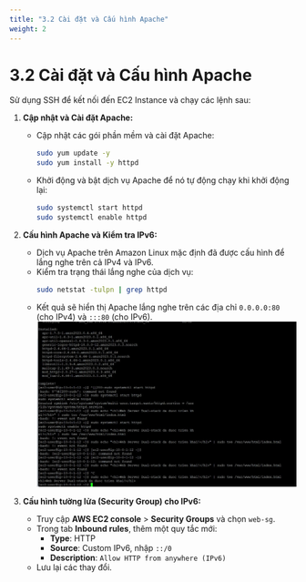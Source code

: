 ```yaml
---
title: "3.2 Cài đặt và Cấu hình Apache"
weight: 2
---
```


# 3.2 Cài đặt và Cấu hình Apache

Sử dụng SSH để kết nối đến EC2 Instance và chạy các lệnh sau:

1.  **Cập nhật và Cài đặt Apache:**
    * Cập nhật các gói phần mềm và cài đặt Apache:
        ```bash
        sudo yum update -y
        sudo yum install -y httpd
        ```
    * Khởi động và bật dịch vụ Apache để nó tự động chạy khi khởi động lại:
        ```bash
        sudo systemctl start httpd
        sudo systemctl enable httpd
        ```

2.  **Cấu hình Apache và Kiểm tra IPv6:**
    * Dịch vụ Apache trên Amazon Linux mặc định đã được cấu hình để lắng nghe trên cả IPv4 và IPv6.
    * Kiểm tra trạng thái lắng nghe của dịch vụ:
        ```bash
        sudo netstat -tulpn | grep httpd
        ```
    * Kết quả sẽ hiển thị Apache lắng nghe trên các địa chỉ `0.0.0.0:80` (cho IPv4) và `:::80` (cho IPv6).
       ![Kết quả lệnh netstat trên EC2 Instance](../images/gen-h-apache.jpg)

3.  **Cấu hình tường lửa (Security Group) cho IPv6:**
    * Truy cập **AWS EC2 console** > **Security Groups** và chọn `web-sg`.
    * Trong tab **Inbound rules**, thêm một quy tắc mới:
        * **Type**: HTTP
        * **Source**: Custom IPv6, nhập `::/0`
        * **Description**: `Allow HTTP from anywhere (IPv6)`
    * Lưu lại các thay đổi.
